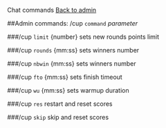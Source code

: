 ﻿Chat commands
[Back to admin](#admin_chat.md)

##Admin commands: /cup `command` _parameter_

###/cup `limit` {number}
sets new rounds points limit

###/cup `rounds` {mm:ss}
sets winners number

###/cup `nbwin` {mm:ss}
sets winners number

###/cup `fto` {mm:ss}
sets finish timeout

###/cup `wu` {mm:ss}
sets warmup duration

###/cup `res`
restart and reset scores

###/cup `skip`
skip and reset scores

